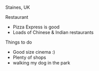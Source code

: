 Staines, UK

Restaurant

- Pizza Express is good
- Loads of Chinese & Indian restaurants

Things to do

- Good size cinema :)
- Plenty of shops 
- walking my dog in the park